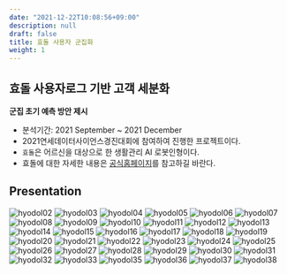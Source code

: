 ```yaml
---
date: "2021-12-22T10:08:56+09:00"
description: null
draft: false
title: 효돌 사용자 군집화
weight: 1
---
```


## 효돌 사용자로그 기반 고객 세분화
**군집 초기 예측 방안 제시**
- 분석기간: 2021 September ~ 2021 December
- 2021연세데이터사이언스경진대회에 참여하여 진행한 프로젝트이다.
- `효돌`은 어르신을 대상으로 한 생활관리 AI 로봇인형이다.
- 효돌에 대한 자세한 내용은 [공식홈페이지](https://hyodol.com)를 참고하길 바란다.

## Presentation
![hyodol02](images/posts/project/202112_hyodol/슬라이드2.PNG)
![hyodol03](images/posts/project/202112_hyodol/슬라이드3.PNG)
![hyodol04](images/posts/project/202112_hyodol/슬라이드4.PNG)
![hyodol05](images/posts/project/202112_hyodol/슬라이드5.PNG)
![hyodol06](images/posts/project/202112_hyodol/슬라이드6.PNG)
![hyodol07](images/posts/project/202112_hyodol/슬라이드7.PNG)
![hyodol08](images/posts/project/202112_hyodol/슬라이드8.PNG)
![hyodol09](images/posts/project/202112_hyodol/슬라이드9.PNG)
![hyodol10](images/posts/project/202112_hyodol/슬라이드10.PNG)
![hyodol11](images/posts/project/202112_hyodol/슬라이드11.PNG)
![hyodol12](images/posts/project/202112_hyodol/슬라이드12.PNG)
![hyodol13](images/posts/project/202112_hyodol/슬라이드13.PNG)
![hyodol14](images/posts/project/202112_hyodol/슬라이드14.PNG)
![hyodol15](images/posts/project/202112_hyodol/슬라이드15.PNG)
![hyodol16](images/posts/project/202112_hyodol/슬라이드16.PNG)
![hyodol17](images/posts/project/202112_hyodol/슬라이드17.PNG)
![hyodol18](images/posts/project/202112_hyodol/슬라이드18.PNG)
![hyodol19](images/posts/project/202112_hyodol/슬라이드19.PNG)
![hyodol20](images/posts/project/202112_hyodol/슬라이드20.PNG)
![hyodol21](images/posts/project/202112_hyodol/슬라이드21.PNG)
![hyodol22](images/posts/project/202112_hyodol/슬라이드22.PNG)
![hyodol23](images/posts/project/202112_hyodol/슬라이드23.PNG)
![hyodol24](images/posts/project/202112_hyodol/슬라이드24.PNG)
![hyodol25](images/posts/project/202112_hyodol/슬라이드25.PNG)
![hyodol26](images/posts/project/202112_hyodol/슬라이드26.PNG)
![hyodol27](images/posts/project/202112_hyodol/슬라이드27.PNG)
![hyodol28](images/posts/project/202112_hyodol/슬라이드28.PNG)
![hyodol29](images/posts/project/202112_hyodol/슬라이드29.PNG)
![hyodol30](images/posts/project/202112_hyodol/슬라이드30.PNG)
![hyodol31](images/posts/project/202112_hyodol/슬라이드31.PNG)
![hyodol32](images/posts/project/202112_hyodol/슬라이드32.PNG)
![hyodol33](images/posts/project/202112_hyodol/슬라이드33.PNG)
![hyodol35](images/posts/project/202112_hyodol/슬라이드35.PNG)
![hyodol36](images/posts/project/202112_hyodol/슬라이드36.PNG)
![hyodol37](images/posts/project/202112_hyodol/슬라이드37.PNG)
![hyodol38](images/posts/project/202112_hyodol/슬라이드38.PNG)
